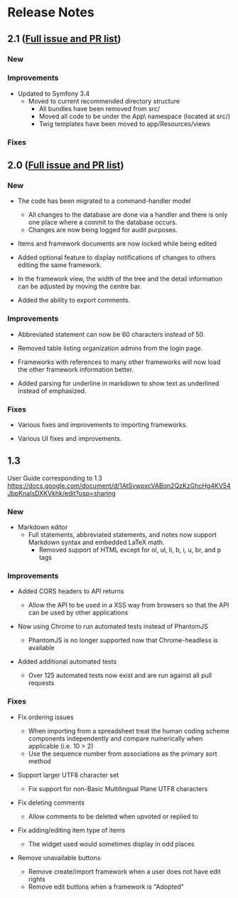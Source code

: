 Release Notes
=============

2.1 ([Full issue and PR list](https://github.com/opensalt/opensalt/issues?&q=milestone%3A2.1+is%3Aclosed))
---
### New

### Improvements

* Updated to Symfony 3.4
  * Moved to current recommended directory structure
    * All bundles have been removed from src/
    * Moved all code to be under the App\ namespace (located at src/)
    * Twig templates have been moved to app/Resources/views

### Fixes



2.0 ([Full issue and PR list](https://github.com/opensalt/opensalt/issues?&q=milestone%3A2.0+is%3Aclosed))
---
### New

* The code has been migrated to a command-handler model
  * All changes to the database are done via a handler and there is only
    one place where a commit to the database occurs.
  * Changes are now being logged for audit purposes.

* Items and framework documents are now locked while being edited

* Added optional feature to display notifications of changes to others
  editing the same framework.

* In the framework view, the width of the tree and the detail information
  can be adjusted by moving the centre bar.

* Added the ability to export comments.


### Improvements

* Abbreviated statement can now be 60 characters instead of 50.

* Removed table listing organization admins from the login page.

* Frameworks with references to many other frameworks will now load the
  other framework information better.

* Added parsing for underline in markdown to show text as underlined
  instead of emphasized.


### Fixes

* Various fixes and improvements to importing frameworks.

* Various UI fixes and improvements.



1.3
---
User Guide corresponding to 1.3
https://docs.google.com/document/d/1AtSvwpxcVABon2QzKzGhcHg4KV54JbpKnaIsDXKVkhk/edit?usp=sharing 
### New

* Markdown editor
  * Full statements, abbreviated statements, and notes now support Markdown
    syntax and embedded LaTeX math.
    * Removed support of HTML except for ol, ul, li, b, i, u, br, and p tags


### Improvements

* Added CORS headers to API returns
  * Allow the API to be used in a XSS way from browsers so that the API can
    be used by other applications

* Now using Chrome to run automated tests instead of PhantomJS
  * PhantomJS is no longer supported now that Chrome-headless is available

* Added additional automated tests
  * Over 125 automated tests now exist and are run against all pull requests


### Fixes

* Fix ordering issues
  * When importing from a spreadsheet treat the human coding scheme components
    independently and compare numerically when applicable (i.e. 10 > 2)
  * Use the sequence number from associations as the primary sort method

* Support larger UTF8 character set
  * Fix support for non-Basic Multilingual Plane UTF8 characters

* Fix deleting comments
  * Allow comments to be deleted when upvoted or replied to

* Fix adding/editing item type of items
  * The widget used would sometimes display in odd places

* Remove unavailable buttons
  * Remove create/import framework when a user does not have edit rights
  * Remove edit buttons when a framework is "Adopted"
